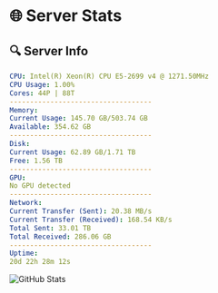 # 🌐 Server Stats
## 🔍 Server Info
```yaml
CPU: Intel(R) Xeon(R) CPU E5-2699 v4 @ 1271.50MHz
CPU Usage: 1.00%
Cores: 44P | 88T
-----------------------------------
Memory:
Current Usage: 145.70 GB/503.74 GB
Available: 354.62 GB
-----------------------------------
Disk:
Current Usage: 62.89 GB/1.71 TB
Free: 1.56 TB
-----------------------------------
GPU:
No GPU detected
-----------------------------------
Network:
Current Transfer (Sent): 20.38 MB/s
Current Transfer (Received): 168.54 KB/s
Total Sent: 33.01 TB
Total Received: 286.06 GB
-----------------------------------
Uptime:
20d 22h 28m 12s
```
![GitHub Stats](https://img.shields.io/badge/Updated-2025-03-28_19:51:01-blue)